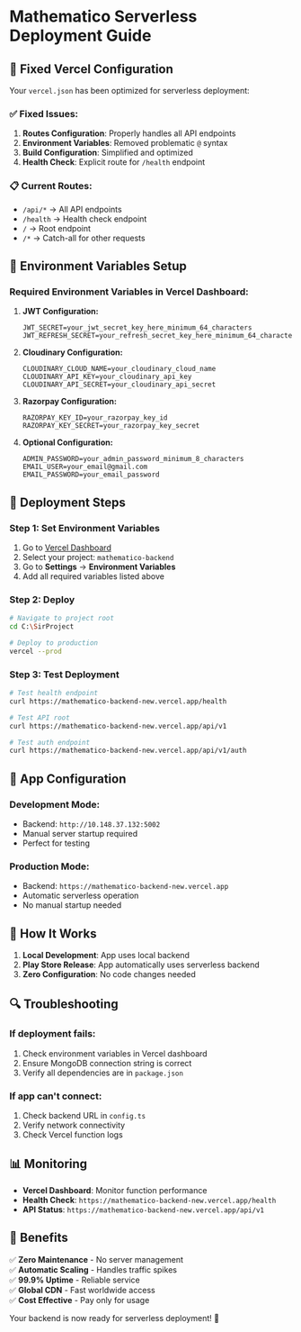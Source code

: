 # Mathematico Serverless Deployment Guide

## 🚀 Fixed Vercel Configuration

Your `vercel.json` has been optimized for serverless deployment:

### ✅ **Fixed Issues:**
1. **Routes Configuration**: Properly handles all API endpoints
2. **Environment Variables**: Removed problematic `@` syntax
3. **Build Configuration**: Simplified and optimized
4. **Health Check**: Explicit route for `/health` endpoint

### 📋 **Current Routes:**
- `/api/*` → All API endpoints
- `/health` → Health check endpoint  
- `/` → Root endpoint
- `/*` → Catch-all for other requests

## 🔧 **Environment Variables Setup**

### **Required Environment Variables in Vercel Dashboard:**

1. **JWT Configuration:**
   ```
   JWT_SECRET=your_jwt_secret_key_here_minimum_64_characters
   JWT_REFRESH_SECRET=your_refresh_secret_key_here_minimum_64_characters
   ```

2. **Cloudinary Configuration:**
   ```
   CLOUDINARY_CLOUD_NAME=your_cloudinary_cloud_name
   CLOUDINARY_API_KEY=your_cloudinary_api_key
   CLOUDINARY_API_SECRET=your_cloudinary_api_secret
   ```

3. **Razorpay Configuration:**
   ```
   RAZORPAY_KEY_ID=your_razorpay_key_id
   RAZORPAY_KEY_SECRET=your_razorpay_key_secret
   ```

4. **Optional Configuration:**
   ```
   ADMIN_PASSWORD=your_admin_password_minimum_8_characters
   EMAIL_USER=your_email@gmail.com
   EMAIL_PASSWORD=your_email_password
   ```

## 🚀 **Deployment Steps**

### **Step 1: Set Environment Variables**
1. Go to [Vercel Dashboard](https://vercel.com/dashboard)
2. Select your project: `mathematico-backend`
3. Go to **Settings** → **Environment Variables**
4. Add all required variables listed above

### **Step 2: Deploy**
```bash
# Navigate to project root
cd C:\SirProject

# Deploy to production
vercel --prod
```

### **Step 3: Test Deployment**
```bash
# Test health endpoint
curl https://mathematico-backend-new.vercel.app/health

# Test API root
curl https://mathematico-backend-new.vercel.app/api/v1

# Test auth endpoint
curl https://mathematico-backend-new.vercel.app/api/v1/auth
```

## 📱 **App Configuration**

### **Development Mode:**
- Backend: `http://10.148.37.132:5002`
- Manual server startup required
- Perfect for testing

### **Production Mode:**
- Backend: `https://mathematico-backend-new.vercel.app`
- Automatic serverless operation
- No manual startup needed

## 🎯 **How It Works**

1. **Local Development**: App uses local backend
2. **Play Store Release**: App automatically uses serverless backend
3. **Zero Configuration**: No code changes needed

## 🔍 **Troubleshooting**

### **If deployment fails:**
1. Check environment variables in Vercel dashboard
2. Ensure MongoDB connection string is correct
3. Verify all dependencies are in `package.json`

### **If app can't connect:**
1. Check backend URL in `config.ts`
2. Verify network connectivity
3. Check Vercel function logs

## 📊 **Monitoring**

- **Vercel Dashboard**: Monitor function performance
- **Health Check**: `https://mathematico-backend-new.vercel.app/health`
- **API Status**: `https://mathematico-backend-new.vercel.app/api/v1`

## 🎉 **Benefits**

✅ **Zero Maintenance** - No server management  
✅ **Automatic Scaling** - Handles traffic spikes  
✅ **99.9% Uptime** - Reliable service  
✅ **Global CDN** - Fast worldwide access  
✅ **Cost Effective** - Pay only for usage  

Your backend is now ready for serverless deployment! 🚀
